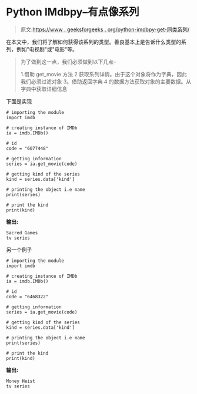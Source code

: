 # Python IMdbpy–有点像系列

> 原文:[https://www . geeksforgeeks . org/python-imdbpy-get-同类系列/](https://www.geeksforgeeks.org/python-imdbpy-getting-kind-of-the-series/)

在本文中，我们将了解如何获得该系列的类型。善良基本上是告诉什么类型的系列，例如"电视剧"或"电影"等。

> 为了做到这一点，我们必须做到以下几点–
> 
> 1.借助 get_movie 方法
> 2 获取系列详情。由于这个对象将作为字典，因此我们必须过滤对象
> 3。借助返回字典
> 4 的数据方法获取对象的主要数据。从字典中获取详细信息

下面是实现

```
# importing the module
import imdb

# creating instance of IMDb
ia = imdb.IMDb()

# id
code = "6077448"

# getting information
series = ia.get_movie(code)

# getting kind of the series
kind = series.data['kind']

# printing the object i.e name
print(series)

# print the kind
print(kind)
```

**输出:**

```
Sacred Games
tv series
```

另一个例子

```
# importing the module
import imdb

# creating instance of IMDb
ia = imdb.IMDb()

# id
code = "6468322"

# getting information
series = ia.get_movie(code)

# getting kind of the series
kind = series.data['kind']

# printing the object i.e name
print(series)

# print the kind
print(kind)
```

**输出:**

```
Money Heist
tv series
```